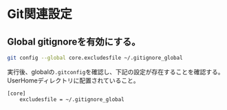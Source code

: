 # Git関連設定

## Global gitignoreを有効にする。
```sh
git config --global core.excludesfile ~/.gitignore_global
```

実行後、globalの`.gitconfig`を確認し、下記の設定が存在することを確認する。
UserHomeディレクトリに配置されていること。
```.gitconfig
[core]
	excludesfile = ~/.gitignore_global
```
